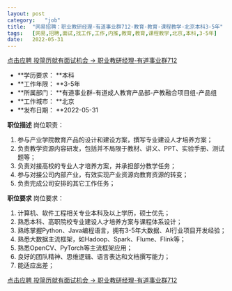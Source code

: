 ```yaml
---
layout:	post
category:	"job"
title:	"网易招聘：职业教研经理-有道事业群712-教育-教育-课程教学-北京本科3-5年"
tags:	[网易,招聘,面试,找工作,工作,内推,教育,教育,课程教学,北京,本科,3-5年]
date:	2022-05-31
---
```


[点击应聘 投简历就有面试机会 -> 职业教研经理-有道事业群712](http://mobile.bole.netease.com/bole/boleDetail?id=40605&employeeId=346f03c3cda5f04c&key=all)



- **学历要求： **本科
- **工作年限： **3-5年
- **所属部门： **有道事业群-有道成人教育产品部-产教融合项目组-产品组
- **工作城市： **北京
- **发布日期： **2022-05-31



**职位描述**
岗位职责：
1. 参与产业学院教育产品的设计和建设方案，撰写专业建设人才培养方案；
2. 负责教学资源内容研发，包括并不局限于教材、讲义、PPT、实验手册、测试题等；
3. 负责对接高校的专业人才培养方案，并承担部分教学任务；
4. 参与对接公司内部产业，有效实现产业资源向教育资源的转变；
5. 负责完成公司安排的其它工作任务；




**职位要求**
岗位要求：
1. 计算机、软件工程相关专业本科及以上学历，硕士优先；
2. 熟悉本科、高职院校专业建设人才培养方案与课程体系设计；
3. 熟练掌握Python、Java编程语言，拥有3-5年大数据、AI行业项目开发经验；
4. 熟悉大数据主流框架，如Hadoop、Spark、Flume、Flink等；
5. 熟悉OpenCV、PyTorch等主流框架应用；
6. 良好的团队精神、思维逻辑、语言表达和文档撰写能力；
7. 能适应出差；



[点击应聘 投简历就有面试机会 -> 职业教研经理-有道事业群712](http://mobile.bole.netease.com/bole/boleDetail?id=40605&employeeId=346f03c3cda5f04c&key=all)